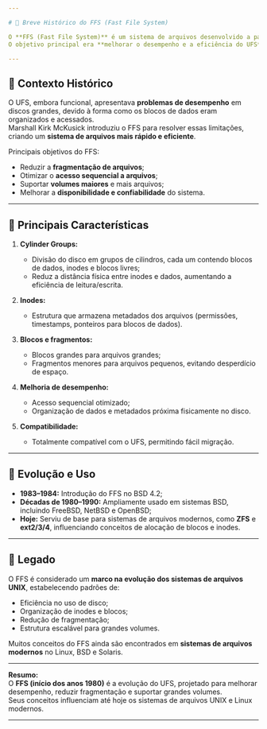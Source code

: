 ```yaml
---

# 💾 Breve Histórico do FFS (Fast File System)

O **FFS (Fast File System)** é um sistema de arquivos desenvolvido a partir do **UFS (Unix File System)** no início da década de 1980, por **Marshall Kirk McKusick** e sua equipe na **University of California, Berkeley**.  
O objetivo principal era **melhorar o desempenho e a eficiência do UFS**, que era usado em sistemas BSD.

---
```


## 🔹 Contexto Histórico

O UFS, embora funcional, apresentava **problemas de desempenho** em discos grandes, devido à forma como os blocos de dados eram organizados e acessados.  
Marshall Kirk McKusick introduziu o FFS para resolver essas limitações, criando um **sistema de arquivos mais rápido e eficiente**.

Principais objetivos do FFS:

- Reduzir a **fragmentação de arquivos**;  
- Otimizar o **acesso sequencial a arquivos**;  
- Suportar **volumes maiores** e mais arquivos;  
- Melhorar a **disponibilidade e confiabilidade** do sistema.

---

## 🔹 Principais Características

1. **Cylinder Groups:**  
   - Divisão do disco em grupos de cilindros, cada um contendo blocos de dados, inodes e blocos livres;  
   - Reduz a distância física entre inodes e dados, aumentando a eficiência de leitura/escrita.

2. **Inodes:**  
   - Estrutura que armazena metadados dos arquivos (permissões, timestamps, ponteiros para blocos de dados).

3. **Blocos e fragmentos:**  
   - Blocos grandes para arquivos grandes;  
   - Fragmentos menores para arquivos pequenos, evitando desperdício de espaço.

4. **Melhoria de desempenho:**  
   - Acesso sequencial otimizado;  
   - Organização de dados e metadados próxima fisicamente no disco.

5. **Compatibilidade:**  
   - Totalmente compatível com o UFS, permitindo fácil migração.

---

## 🔹 Evolução e Uso

- **1983–1984:** Introdução do FFS no BSD 4.2;  
- **Décadas de 1980–1990:** Ampliamente usado em sistemas BSD, incluindo FreeBSD, NetBSD e OpenBSD;  
- **Hoje:** Serviu de base para sistemas de arquivos modernos, como **ZFS** e **ext2/3/4**, influenciando conceitos de alocação de blocos e inodes.

---

## 🔹 Legado

O FFS é considerado um **marco na evolução dos sistemas de arquivos UNIX**, estabelecendo padrões de:

- Eficiência no uso de disco;  
- Organização de inodes e blocos;  
- Redução de fragmentação;  
- Estrutura escalável para grandes volumes.

Muitos conceitos do FFS ainda são encontrados em **sistemas de arquivos modernos** no Linux, BSD e Solaris.

---

**Resumo:**  
O **FFS (início dos anos 1980)** é a evolução do UFS, projetado para melhorar desempenho, reduzir fragmentação e suportar grandes volumes.  
Seus conceitos influenciam até hoje os sistemas de arquivos UNIX e Linux modernos.

---
